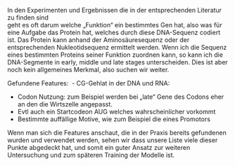  In den Experimenten und Ergebnissen die in der entsprechenden Literatur zu finden sind  
 geht es oft darum welche „Funktion“ ein bestimmtes Gen hat, also was für eine Aufgabe das Protein 
 hat, welches durch diese DNA-Sequenz codiert ist. Das Protein kann anhand der Aminosäuresequenz oder 
 der entsprechenden Nukleotidsequenz ermittelt werden. Wenn ich die Sequenz eines bestimmten Proteins 
 seiner Funktion zuordnen kann, so kann ich die DNA-Segmente in early, middle und late stages unterscheiden. 
 Dies ist aber noch kein allgemeines Merkmal, also suchen wir weiter. 

Gefundene Features:  - CG-Gehlat in der DNA und RNA:

- Codon Nutzung: zum Beispiel werden bei „late“ Gene des Codons eher 
an den die Wirtszelle angepasst.
- Evtl auch ein Startcodeon AUG welches wahrscheinlicher vorkommt
- Bestimmte auffällige Motive, wie zum Beispiel die eines Promotors



Wenn man sich die Features anschaut, die in der Praxis bereits gefundenen wurden und 
verwendet werden, sehen wir dass unsere Liste viele dieser Punkte abgedeckt hat, und somit 
ein guter Ansatz zur weiteren Untersuchung und zum späteren Training der Modelle ist.
